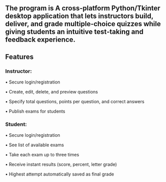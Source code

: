 The program is A cross‑platform Python/Tkinter desktop application that lets instructors build, deliver, and grade multiple‑choice quizzes while giving students an intuitive test‑taking and feedback experience.
---
## Features

### Instructor:

• Secure login/registration

• Create, edit, delete, and preview questions

• Specify total questions, points per question, and correct answers

• Publish exams for students

### Student:

• Secure login/registration

• See list of available exams

• Take each exam up to three times

• Receive instant results (score, percent, letter grade)

• Highest attempt automatically saved as final grade
